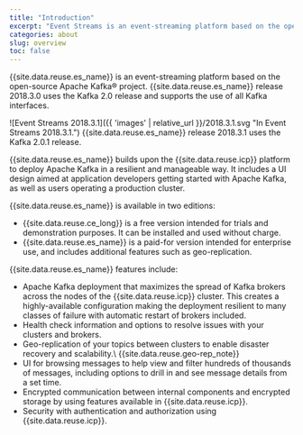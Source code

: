 ```yaml
---
title: "Introduction"
excerpt: "Event Streams is an event-streaming platform based on the open-source Apache Kafka® project."
categories: about
slug: overview
toc: false
---
```


{{site.data.reuse.es_name}} is an event-streaming platform based on the open-source Apache Kafka® project.  {{site.data.reuse.es_name}} release 2018.3.0 uses the Kafka 2.0 release and supports the use of all Kafka interfaces. 

![Event Streams 2018.3.1]({{ 'images' | relative_url }}/2018.3.1.svg "In Event Streams 2018.3.1.") {{site.data.reuse.es_name}} release 2018.3.1 uses the Kafka 2.0.1 release.

{{site.data.reuse.es_name}} builds upon the {{site.data.reuse.icp}} platform to deploy Apache Kafka in a resilient and manageable way. It includes a UI design aimed at application developers getting started with Apache Kafka, as well as users operating a production cluster.

{{site.data.reuse.es_name}} is available in two editions:
* {{site.data.reuse.ce_long}} is a free version intended for trials and demonstration purposes. It can be installed and used without charge.
* {{site.data.reuse.es_name}} is a paid-for version intended for enterprise use, and includes additional features such as geo-replication.

{{site.data.reuse.es_name}} features include:

* Apache Kafka deployment that maximizes the spread of Kafka brokers across the nodes of the {{site.data.reuse.icp}} cluster. This creates a highly-available configuration making the deployment resilient to many classes of failure with automatic restart of brokers included.
* Health check information and options to resolve issues with your clusters and brokers.
* Geo-replication of your topics between clusters to enable disaster recovery and scalability.\\
  {{site.data.reuse.geo-rep_note}}
* UI for browsing messages to help view and filter hundreds of thousands of messages, including options to drill in and see message details from a set time.
* Encrypted communication between internal components and encrypted storage by using features available in {{site.data.reuse.icp}}.
* Security with authentication and authorization using {{site.data.reuse.icp}}.
